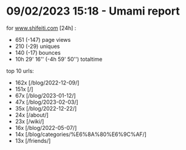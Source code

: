 # 09/02/2023 15:18 - Umami report
for www.shifeiti.com [24h] :

 - 651 (-147) page views
 - 210 (-29) uniques
 - 140 (-17) bounces
 - 10h 29' 16'' (-4h 59' 50'') totaltime


top 10 urls:
 - 162x [/blog/2022-12-09/]
 - 151x [/]
 - 67x [/blog/2023-01-12/]
 - 47x [/blog/2023-02-03/]
 - 35x [/blog/2022-12-22/]
 - 24x [/about/]
 - 23x [/wiki/]
 - 16x [/blog/2022-05-07/]
 - 14x [/blog/categories/%E6%8A%80%E6%9C%AF/]
 - 13x [/friends/]


